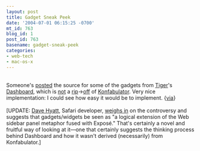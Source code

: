 ```yaml
---
layout: post
title: Gadget Sneak Peek
date: '2004-07-01 06:15:25 -0700'
mt_id: 763
blog_id: 1
post_id: 763
basename: gadget-sneak-peek
categories:
- web-tech
- mac-os-x
---
```

<br />Someone's <a href="http://www.erikveland.com/arkiv/000743.php">posted</a> the source for some of the gadgets from <a href="http://www.apple.com/macosx/tiger/">Tiger</a>'s <a href="http://www.apple.com/macosx/tiger/dashboard.html">Dashboard</a>, which is <a href="http://daringfireball.net/2004/06/dashboard_vs_konfabulator">not</a> a <a href="http://news.com.com/2100-1045_3-5250692.html">rip</a>-<a href="http://www.powerpage.org/cgi-bin/WebObjects/powerpage.woa/wa/story?newsID=12181">&gt;off</a> of <a href="http://www.konfabulator.com/images/WWDC04.jpg">Konfabulator</a>. Very nice implementation: I could see how easy it would be to implement. {<a href="http://www.kottke.org/remainder/">via</a>}<br /><br />[UPDATE: <a href="http://weblogs.mozillazine.org/hyatt/">Dave Hyatt</a>, Safari developer, <a href="http://weblogs.mozillazine.org/hyatt/archives/2004_06.html#005887">weighs in</a> on the controversy and suggests that gadgets/widgets be seen as "a logical extension of the Web sidebar panel metaphor fused with Expos&#xE9;." That's certainly a novel and fruitful way of looking at it&#x2014;one that certainly suggests the thinking process behind Dashboard and how it wasn't derived (necessarily) from Konfabulator.]<br /><br /><br />

